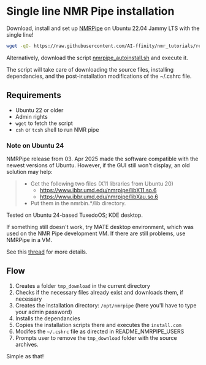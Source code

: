 # Single line NMR Pipe installation

Download, install and set up [NMRPipe](https://spin.niddk.nih.gov/bax/NMRPipe/) on Ubuntu 22.04 Jammy LTS with the single line!

```sh
wget -qO- https://raw.githubusercontent.com/AI-ffinity/nmr_tutorials/refs/heads/main/NMR_Pipe/nmrpipe_autoinstall.sh | bash
```

Alternatively, download the script [nmrpipe_autoinstall.sh](./nmrpipe_autoinstall.sh) and execute it. 

The script will take care of downloading the source files, installing dependancies, and the post-installation modifications of the ~/.cshrc file.

## Requirements
* Ubuntu 22 or older
* Admin rights
* `wget` to fetch the script
* `csh` or `tcsh` shell to run NMR pipe

### Note on Ubuntu 24

NMRPipe release from 03. Apr 2025 made the software compatible with the newest versions of Ubuntu. However, if the GUI still won't display, an old solution may help:

> * Get the following two files (X11 libraries from Ubuntu 20)
>   * https://www.ibbr.umd.edu/nmrpipe/libX11.so.6
>   * https://www.ibbr.umd.edu/nmrpipe/libXau.so.6
> * Put them in the nmrbin.*/lib directory.

Tested on Ubuntu 24-based TuxedoOS; KDE desktop.  

If something still doesn't work, try MATE desktop environment, which was used on the NMR Pipe development VM. 
 If there are still problems, use NMRPipe in a VM. 

See this [thread](https://groups.io/g/nmrpipe/message/3225) for more details.

## Flow
1. Creates a folder `tmp_download` in the current directory
2. Checks if the necessary files already exist and downloads them, if necessary
3. Creates the installation directory: `/opt/nmrpipe` (here you'll have to type your admin password)
4. Installs the dependancies
5. Copies the installation scripts there and executes the `install.com`
6. Modifes the `~/.cshrc` file as directed in README_NMRPIPE_USERS
7. Prompts user to remove the `tmp_download` folder with the source archives.

Simple as that!





